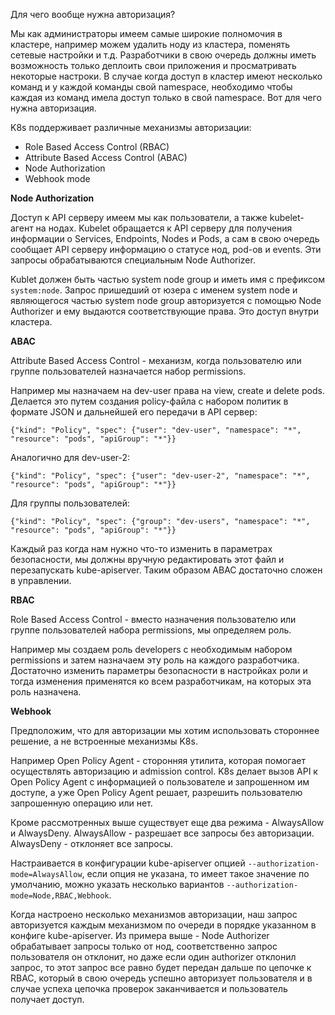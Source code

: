 Для чего вообще нужна авторизация?

Мы как администраторы имеем самые широкие полномочия в кластере, например можем удалить ноду из кластера, поменять сетевые настройки и т.д. Разработчики в свою очередь должны иметь возможность только деплоить свои приложения и просматривать некоторые настроки. В случае когда доступ в кластер имеют несколько команд и у каждой команды свой namespace, необходимо чтобы каждая из команд имела доступ только в свой namespace. Вот для чего нужна авторизация.

K8s поддерживает различные механизмы авторизации:
- Role Based Access Control (RBAC)
- Attribute Based Access Control (ABAC)
- Node Authorization
- Webhook mode

**Node Authorization**

Доступ к API серверу имеем мы как пользователи, а также kubelet-агент на нодах. Kubelet обращается к API серверу для получения информации о Services, Endpoints, Nodes и Pods, а сам в свою очередь сообщает API серверу информацию о статусе нод, pod-ов и events. Эти запросы обрабатываются специальным Node Authorizer.

Kublet должен быть частью system node group и иметь имя с префиксом `system:node`. Запрос пришедший от юзера с именем system node и являющегося частью system node group авторизуется с помощью Node Authorizer и ему выдаются соответствующие права. Это доступ внутри кластера.

**ABAC**

Attribute Based Access Control - механизм, когда пользователю или группе пользователей назначается набор permissions.

Например мы назначаем на dev-user права на view, create и delete pods. Делается это путем создания policy-файла с набором политик в формате JSON и дальнейшей его передачи в API сервер:

`{"kind": "Policy", "spec": {"user": "dev-user", "namespace": "*", "resource": "pods", "apiGroup": "*"}}`

Аналогично для dev-user-2:

`{"kind": "Policy", "spec": {"user": "dev-user-2", "namespace": "*", "resource": "pods", "apiGroup": "*"}}`

Для группы пользователей:

`{"kind": "Policy", "spec": {"group": "dev-users", "namespace": "*", "resource": "pods", "apiGroup": "*"}}`

Каждый раз когда нам нужно что-то изменить в параметрах безопасности, мы должны вручную редактировать этот файл и перезапускать kube-apiserver. Таким образом ABAC достаточно сложен в управлении.

**RBAC**

Role Based Access Control - вместо назначения пользователю или группе пользователей набора permissions, мы определяем роль.

Например мы создаем роль developers с необходимым набором permissions и затем назначаем эту роль на каждого разработчика. Достаточно изменить параметры безопасности в настройках роли и тогда изменения применятся ко всем разработчикам, на которых эта роль назначена.

**Webhook**

Предположим, что для авторизации мы хотим использовать стороннее решение, а не встроенные механизмы K8s.

Например Open Policy Agent - сторонняя утилита, которая помогает осуществлять авторизацию и admission control. K8s делает вызов API к Open Policy Agent с информацией о пользователе и запрошенном им доступе, а уже Open Policy Agent решает, разрешить пользователю запрошенную операцию или нет.

Кроме рассмотренных выше существует еще два режима - AlwaysAllow и AlwaysDeny. AlwaysAllow - разрешает все запросы без авторизации. AlwaysDeny - отклоняет все запросы.

Настраивается в конфигурации kube-apiserver опцией `--authorization-mode=AlwaysAllow`, если опция не указана, то имеет такое значение по умолчанию, можно указать несколько вариантов `--authorization-mode=Node,RBAC,Webhook`.

Когда настроено несколько механизмов авторизации, наш запрос авторизуется каждым механизмом по очереди в порядке указанном в конфиге kube-apiserver. Из примера выше - Node Authorizer обрабатывает запросы только от нод, соответственно запрос пользователя он отклонит, но даже если один authorizer отклонил запрос, то этот запрос все равно будет передан дальше по цепочке к RBAC, который в свою очередь успешно авторизует пользователя и в случае успеха цепочка проверок заканчивается и пользователь получает доступ.